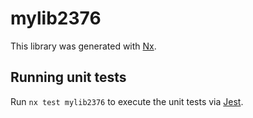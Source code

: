 # mylib2376

This library was generated with [Nx](https://nx.dev).

## Running unit tests

Run `nx test mylib2376` to execute the unit tests via [Jest](https://jestjs.io).
